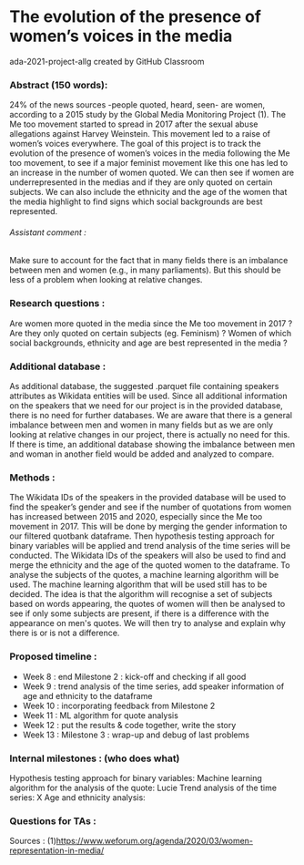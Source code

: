 # The evolution of the presence of women’s voices in the media
ada-2021-project-allg created by GitHub Classroom


### Abstract  (150 words):

24% of the news sources -people quoted, heard, seen- are women, according to a 2015 study by the Global Media Monitoring Project (1).
The Me too movement started to spread in 2017 after the sexual abuse allegations against Harvey Weinstein. This movement led to a raise of women’s voices everywhere.
The goal of this project is to track the evolution of the presence of women’s voices in the media following the Me too movement, to see if a major feminist movement like this one has led to an increase in the number of women quoted. We can then see if women are underrepresented in the medias and if they are only quoted on certain subjects. We can also include the ethnicity and the age of the women that the media highlight to find signs which social backgrounds are best represented.

###### Assistant comment : 
Make sure to account for the fact that in many fields there is an imbalance between men and women (e.g., in many parliaments). But this should be less of a problem when looking at relative changes.

### Research questions : 
Are women more quoted in the media since the Me too movement in 2017 ? Are they only quoted on certain subjects (eg. Feminism) ? Women of which social backgrounds, ethnicity and age are best represented in the media ?

### Additional database : 
As additional database, the suggested .parquet file containing speakers attributes as Wikidata entities will be used. 
Since all additional information on the speakers that we need for our project is in the provided database, there is no need for further databases. 
We are aware that there is a general imbalance between men and women in many fields but as we are only looking at relative changes in our project, there is actually no need for this. 
If there is time, an additional database showing the imbalance between men and woman in another field would be added and analyzed to compare. 
 
### Methods : 
The Wikidata IDs of the speakers in the provided database will be used to find the speaker’s gender and see if the number of quotations from women has increased between 2015 and 2020, especially since the Me too movement in 2017. This will be done by merging the gender information to our filtered quotbank dataframe. Then hypothesis testing approach for binary variables will be applied and trend analysis of the time series will be conducted. 
The Wikidata IDs of the speakers will also be used to find and merge the ethnicity and the age of the quoted women to the dataframe. 
To analyse the subjects of the quotes, a machine learning algorithm will be used. The machine learning algorithm that will be used still has to be decided. The idea is that the algorithm will recognise a set of subjects based on words appearing, the quotes of women will then be analysed to see if only some subjects are present, if there is a difference with the appearance on men's quotes. We will then try to analyse and explain why there is or is not a difference. 


### Proposed timeline :
- Week 8 : end Milestone 2 : kick-off and checking if all good
- Week 9 : trend analysis of the time series, add speaker information of age and ethnicity to the dataframe
- Week 10 : incorporating feedback from Milestone 2
- Week 11 : ML algorithm for quote analysis
- Week 12 : put the results & code together, write the story 
- Week 13 : Milestone 3 : wrap-up and debug of last problems

### Internal milestones : (who does what)
Hypothesis testing approach for binary variables: 
Machine learning algorithm for the analysis of the quote: Lucie
Trend analysis of the time series: X
Age and ethnicity analysis: 

### Questions for TAs :

Sources : (1)https://www.weforum.org/agenda/2020/03/women-representation-in-media/